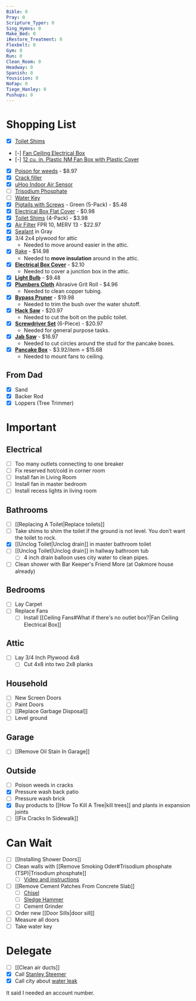 ```yaml
---
Bible: 0
Pray: 0
Scripture_Typer: 0
Sing_Hymns: 0
Make_Bed: 0
iRestore_Treatment: 0
Flexbelt: 0
Gym: 0
Run: 0
Clean_Room: 0
Headway: 0
Spanish: 0
Yousicion: 0
NoFap: 0
Tiege_Hanley: 0
Pushups: 0
---
```


# Shopping List

- [x] [Toilet Shims](https://www.homedepot.com/p/Everbilt-Plastic-Toilet-Shims-4-Pack-88523/205172157)
- [-] [Fan Ceiling Electrical Box](https://www.lowes.com/pd/RACO-1-Gang-Gray-Steel-New-Work-Standard-Ceiling-Fan-Ceiling-Electrical-Box/1099543)
- [-] [12 cu. in. Plastic NM Fan Box with Plastic Cover](https://www.homedepot.com/p/Commercial-Electric-12-cu-in-Plastic-NM-Fan-Box-with-Plastic-Cover-CPB13NM-SM/205383211)
- [x] [Poison for weeds](https://www.homedepot.com/p/Roundup-24-oz-Ready-to-Use-Weed-and-Grass-Killer-500309020/100043452) - $8.97
- [x] [Crack filler](https://www.homedepot.com/p/Sika-29-fl-oz-Sikaflex-Self-Leveling-Horizontal-Joint-Elastic-Polyurethane-Sealant-in-Gray-7116080/300934522)
- [x] [uHoo Indoor Air Sensor](https://www.homedepot.com/p/uHoo-Indoor-Air-Sensor-9-in-1-Smart-Air-Monitor-UHOO-IAS1-M-C-US/311656928)
- [ ] [Trisodium Phosphate](https://www.homedepot.com/p/SAVOGRAN-1-lb-Box-TSP-Phosphate-Free-Heavy-Duty-Cleaner-10611/202967451#overlay)
- [ ] [Water Key](https://www.homedepot.com/p/JONES-STEPHENS-1-2-in-x-30-in-Water-Meter-Key-with-Box-Lid-Key-M25130/202281919#overlay)
- [x] [Pigtails with Screws](https://www.homedepot.com/p/Commercial-Electric-12-AWG-Solid-Pigtails-with-Screws-Green-5-Pack-30-3392S/202894314) - Green (5-Pack) - $5.48
- [x] [Electrical Box Flat Cover](https://www.homedepot.com/p/Steel-City-4-in-Square-Metal-Electrical-Box-Flat-Cover-52C1-50R/205124442) - $0.98
- [x] [Toilet Shims](https://www.homedepot.com/p/Everbilt-Plastic-Toilet-Shims-4-Pack-88523/205172157) (4-Pack) - $3.98
- [x] [Air Filter](https://www.homedepot.com/p/HDX-20-in-x-25-in-x-1-in-Premium-Pleated-Furnace-Air-Filter-FPR-10-MERV-13-HDX1P10-012025/315964944) FPR 10, MERV 13 - $22.97
- [x] [Sealant](https://www.homedepot.com/p/Sika-29-fl-oz-Sikaflex-Self-Leveling-Horizontal-Joint-Elastic-Polyurethane-Sealant-in-Gray-7116080/300934522) in Gray
- [x] 3/4 2x4 plywood for attic
	- Needed to move around easier in the attic.
- [x] [Rake](https://www.homedepot.com/p/Anvil-47-in-L-Wood-Handle-14-Tines-Garden-Bow-Rake-77105-943/314816653) - $14.98
	- Needed to **move insulation** around in the attic.
- [x] **[Electrical Box Cover](https://www.homedepot.com/p/Carlon-2-Gang-4-in-Blank-PVC-Electrical-Box-Cover-A400R-CAR/100404030)** - $2.10
	- Needed to cover a junction box in the attic.
- [x] **[Light Bulb](https://www.homedepot.com/p/EcoSmart-60-Watt-Equivalent-A19-Dimmable-Energy-Star-LED-Light-Bulb-Bright-White-4-Pack-5bSAA800STQ1D02/206047121)** - $9.48
- [x] **[Plumbers Cloth](https://www.homedepot.com/p/Oatey-1-1-2-in-x-2-yd-Solder-Plumbers-Cloth-Abrasive-Grit-Roll-314112/100346540)** Abrasive Grit Roll - $4.96
	- Needed to clean copper tubing.
- [x] **[Bypass Pruner](https://www.homedepot.com/p/Corona-Multi-Link-3-4-in-Cut-Capacity-High-Carbon-Steel-Non-Stick-Blade-Bypass-Pruner-BP14364CCH/321929433)** - $19.98
	- Needed to trim the bush over the water shutoff.
- [x] **[Hack Saw](https://www.homedepot.com/p/Stanley-12-in-High-Tension-Hack-Saw-with-10-in-Mini-Hack-Saw-20-036M/100496136)** - $20.97
	- Needed to cut the bolt on the public toilet.
- [x] **[Screwdriver Set](https://www.homedepot.com/p/Husky-Diamond-Tip-Magnetic-Screwdriver-Set-6-Piece-H6PCMDTSSD/302346933)** (6-Piece) - $20.97
	- Needed for general purpose tasks.
- [x] **[Jab Saw](https://www.homedepot.com/p/DEWALT-6-in-Jab-Saw-with-Composite-Handle-DWHT20540/203040561)** - $16.97
	- Needed to cut circles around the stud for the pancake boxes.
- [x] **[Pancake Box](https://www.homedepot.com/p/4-in-6-cu-in-Metal-Round-Pancake-Box-56111-30R/202601207)** - $3.92/item = $15.68
	- Needed to mount fans to ceiling.


## From Dad
- [x] Sand
- [x] Backer Rod
- [x] Loppers (Tree Trimmer)

# Important

## Electrical
- [ ] Too many outlets connecting to one breaker
- [ ] Fix reserved hot/cold in corner room
- [ ] Install fan in Living Room
- [ ] Install fan in master bedroom
- [ ] Install recess lights in living room

## Bathrooms
- [ ] [[Replacing A Toilet|Replace toilets]]
- [ ] Take shims to shim the toilet if the ground is not level. You don’t want the toilet to rock. 
- [x] [[Unclog Toilet|Unclog drain]] in master bathroom toilet
- [ ] [[Unclog Toilet|Unclog drain]] in hallway bathroom tub 
	- [ ] 4 inch drain balloon uses city water to clean pipes.
- [ ] Clean shower with Bar Keeper's Friend More (at Oakmore house already)

## Bedrooms
- [ ] Lay Carpet
- [ ] Replace Fans
	- [ ] Install [[Ceiling Fans#What if there's no outlet box?|Fan Ceiling Electrical Box]]

## Attic
- [ ] Lay 3/4 Inch Plywood 4x8
	- [ ] Cut 4x8 into two 2x8 planks
## Household
- [ ] New Screen Doors
- [ ] Paint Doors
- [ ] [[Replace Garbage Disposal]]
- [ ] Level ground

## Garage
- [ ] [[Remove Oil Stain In Garage]]

## Outside
- [ ] Poison weeds in cracks
- [x] Pressure wash back patio
- [ ] Pressure wash brick
- [x] Buy products to [[How To Kill A Tree|kill trees]] and plants in expansion joints
- [ ] [[Fix Cracks In Sidewalk]]

# Can Wait
- [ ] [[Installing Shower Doors]]
- [ ] Clean walls with [[Remove Smoking Oder#Trisodium phosphate (TSP)|Trisodium phosphate]]
	- [ ] [Video and instructions](https://www.thespruce.com/what-is-trisodium-phosphate-4766547)
- [ ] [[Remove Cement Patches From Concrete Slab]]
	- [ ] [Chisel](https://www.homedepot.com/p/Dasco-Pro-1-in-x-12-in-Cold-Chisel-G419/100507479)
	- [ ] [Sledge Hammer](https://www.homedepot.com/p/Husky-4-lb-Engineer-Hammer-with-14-in-Fiberglass-Handle-HD-SF4LB/206768941)
	- [ ] Cement Grinder
- [ ] Order new [[Door Sills|door sill]]
- [ ] Measure all doors
- [ ] Take water key
# Delegate
- [ ] [[Clean air ducts]]
- [x] Call [Stanley Steemer](https://www.stanleysteemer.com/our-services/air-duct-cleaning)
- [x] Call city about [water leak](https://dallascityhall.com/departments/waterutilities/pages/water_utilities_contacts.aspx)

It said I needed an account number.